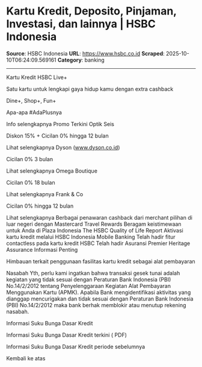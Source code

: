 # Kartu Kredit, Deposito, Pinjaman, Investasi, dan lainnya | HSBC Indonesia

**Source**: HSBC Indonesia
**URL**: https://www.hsbc.co.id
**Scraped**: 2025-10-10T06:24:09.569161
**Category**: banking

---

Kartu Kredit HSBC Live+

Satu kartu untuk lengkapi gaya hidup kamu dengan extra cashback

Dine+, Shop+, Fun+

Apa-apa #AdaPlusnya

Info selengkapnya
Promo Terkini
Optik Seis

Diskon 15% + Cicilan 0% hingga 12 bulan

Lihat selengkapnya 
Dyson (www.dyson.co.id)

Cicilan 0% 3 bulan

Lihat selengkapnya 
Omega Boutique

Cicilan 0% 18 bulan

Lihat selengkapnya 
Frank & Co

Cicilan 0% hingga 12 bulan

Lihat selengkapnya 
Berbagai penawaran cashback dari merchant pilihan di luar negeri dengan Mastercard Travel Rewards 
Beragam keistimewaan untuk Anda di Plaza Indonesia 
The HSBC Quality of Life Report 
Aktivasi kartu kredit melalui HSBC Indonesia Mobile Banking 
Telah hadir fitur contactless pada kartu kredit HSBC 
Telah hadir Asuransi Premier Heritage Assurance 
Informasi Penting

Himbauan terkait penggunaan fasilitas kartu kredit sebagai alat pembayaran

Nasabah Yth, perlu kami ingatkan bahwa transaksi gesek tunai adalah kegiatan yang tidak sesuai dengan Peraturan Bank Indonesia (PBI) No.14/2/2012 tentang Penyelenggaraan Kegiatan Alat Pembayaran Menggunakan Kartu (APMK).
Apabila Bank mengidentifikasi aktivitas yang dianggap mencurigakan dan tidak sesuai dengan Peraturan Bank Indonesia (PBI) No.14/2/2012 maka bank berhak memblokir atau menutup rekening nasabah.

Informasi Suku Bunga Dasar Kredit

Informasi Suku Bunga Dasar Kredit terkini ( PDF) 

Informasi Suku Bunga Dasar Kredit periode sebelumnya 

Kembali ke atas
